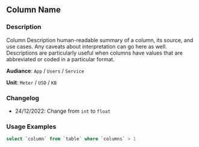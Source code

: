 ## Column Name
### Description
Column Description 
human-readable summary of a column, its source, and use cases.
Any caveats about interpretation can go here as well.
Descriptions are particularly useful when columns 
have values that are abbreviated or coded in a particular format.

**Audiance**: `App` / `Users` / `Service`

**Unit**: `Meter` / `USD` / `KB`

### Changelog
- 24/12/2022: Change from `int` to `float`

### Usage Examples
```sql
select `column` from `table` where `columns` > 1
```

